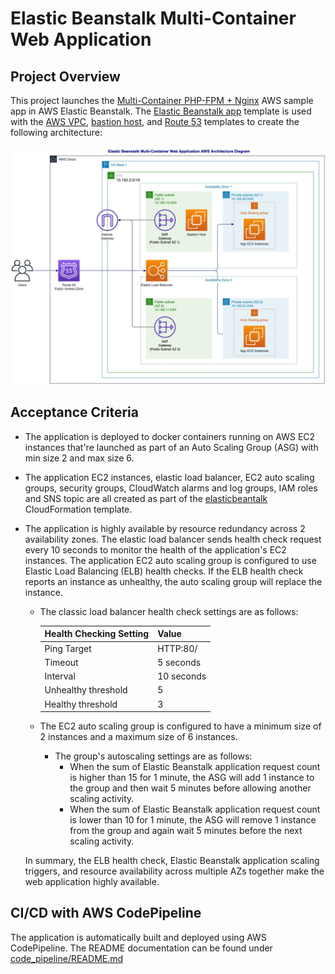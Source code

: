 # Elastic Beanstalk Multi-Container Web Application

## Project Overview
This project launches the [Multi-Container PHP-FPM + Nginx](https://github.com/aws-samples/eb-docker-nginx-proxy) AWS sample app in AWS Elastic Beanstalk.
The [Elastic Beanstalk app](cf_templates/elasticbeanstalk.yaml) template is used with the [AWS VPC](cf_templates/cloudformation-vpc-template.yaml), [bastion host](cf_templates/bastion-host-with-ASG.yaml), and [Route 53](cf_templates/route53.yaml) templates to create the following architecture:

![alt text](docs/images/Elastic_Beanstalk_Multi-Container_Web_App_AWS_Architecture.jpg)

## Acceptance Criteria
* The application is deployed to docker containers running on AWS EC2 instances that're launched as part of an Auto Scaling Group (ASG) with min size 2 and max size 6.
* The application EC2 instances, elastic load balancer, EC2 auto scaling groups, security groups, CloudWatch alarms and log groups, IAM roles and SNS topic are all created as part of the [elasticbeantalk](cf_templates/elasticbeanstalk.yaml) CloudFormation template.
* The application is highly available by resource redundancy across 2 availability zones. 
The elastic load balancer sends health check request every 10 seconds to monitor the health of the application's EC2 instances.
The application EC2 auto scaling group is configured to use Elastic Load Balancing (ELB) health checks. If the  ELB health check reports an instance as unhealthy, the auto scaling group will replace the instance.
 
    * The classic load balancer health check settings are as follows:
    
        | Health Checking Setting | Value |
        | ------------- | ------------- |
        | Ping Target  | HTTP:80/  |
        | Timeout  | 5 seconds  |
        | Interval  | 10 seconds  |
        | Unhealthy threshold  | 5  |
        | Healthy threshold  | 3  |

    * The EC2 auto scaling group is configured to have a minimum size of 2 instances and a maximum size of 6 instances.
        * The group's autoscaling settings are as follows:
            * When the sum of Elastic Beanstalk application request count is higher than 15 for 1 minute, the ASG will add 1 instance to the group and then wait 5 minutes before allowing another scaling activity.
            * When the sum of Elastic Beanstalk application request count is lower than 10 for 1 minute, the ASG will remove 1 instance from the group and again wait 5 minutes before the next scaling activity.

    In summary, the ELB health check, Elastic Beanstalk application scaling triggers, and resource availability across multiple AZs together make the web application highly available.

## CI/CD with AWS CodePipeline
The application is automatically built and deployed using AWS CodePipeline.
The README documentation can be found under [code_pipeline/README.md](code_pipeline/README.md) 

